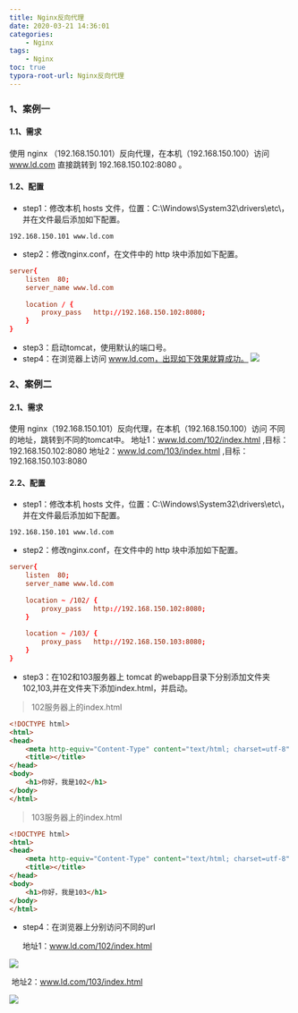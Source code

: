 ```yaml
---
title: Nginx反向代理
date: 2020-03-21 14:36:01
categories:
	- Nginx
tags: 
	- Nginx
toc: true
typora-root-url: Nginx反向代理
---
```




### 1、案例一
#### 1.1、需求
使用 nginx （192.168.150.101）反向代理，在本机（192.168.150.100）访问 www.ld.com 直接跳转到 192.168.150.102:8080 。



#### 1.2、配置

* step1：修改本机 hosts 文件，位置：C:\Windows\System32\drivers\etc\，并在文件最后添加如下配置。
```file
192.168.150.101 www.ld.com
```
* step2：修改nginx.conf，在文件中的 http 块中添加如下配置。
```conf
server{
    listen  80;
    server_name www.ld.com
    
    location / {
        proxy_pass   http://192.168.150.102:8080;
    }
}
```
* step3：启动tomcat，使用默认的端口号。
* step4：在浏览器上访问 www.ld.com，出现如下效果就算成功。
![](1.PNG)

### 2、案例二

#### 2.1、需求
使用 nginx（192.168.150.101）反向代理，在本机（192.168.150.100）访问 不同的地址，跳转到不同的tomcat中。
地址1：www.ld.com/102/index.html ,目标：192.168.150.102:8080
地址2：www.ld.com/103/index.html ,目标：192.168.150.103:8080



#### 2.2、配置

* step1：修改本机 hosts 文件，位置：C:\Windows\System32\drivers\etc\，并在文件最后添加如下配置。
```file
192.168.150.101 www.ld.com
```
* step2：修改nginx.conf，在文件中的 http 块中添加如下配置。
```conf
server{
    listen  80;
    server_name www.ld.com
    
    location ~ /102/ {
        proxy_pass   http://192.168.150.102:8080;
    }
    
    location ~ /103/ {
        proxy_pass   http://192.168.150.103:8080;
    }
}
```
* step3：在102和103服务器上 tomcat 的webapp目录下分别添加文件夹102,103,并在文件夹下添加index.html，并启动。
>102服务器上的index.html
```html
<!DOCTYPE html>
<html>
<head>
    <meta http-equiv="Content-Type" content="text/html; charset=utf-8" />
	<title></title>
</head>
<body>
	<h1>你好，我是102</h1>
</body>
</html>
```
>103服务器上的index.html
```html
<!DOCTYPE html>
<html>
<head>
    <meta http-equiv="Content-Type" content="text/html; charset=utf-8" />
	<title></title>
</head>
<body>
	<h1>你好，我是103</h1>
</body>
</html>
```
* step4：在浏览器上分别访问不同的url

  地址1：www.ld.com/102/index.html 

![](2.1.PNG)

​		地址2：www.ld.com/103/index.html 

![](2.2.PNG)